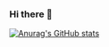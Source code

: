 ### Hi there 👋

[![Anurag's GitHub stats](https://github-readme-stats.vercel.app/api?username=lucas-salves)](https://github.com/anuraghazra/github-readme-stats)
